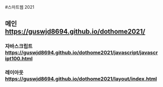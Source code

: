 #스마트웹 2021

## 메인 https://guswjd8694.github.io/dothome2021/

### 자바스크립트 https://guswjd8694.github.io/dothome2021/javascript/javascript100.html
### 레이아웃 https://guswjd8694.github.io/dothome2021/layout/index.html
